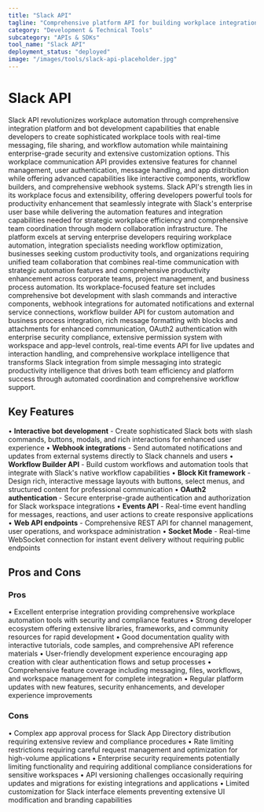 ```yaml
---
title: "Slack API"
tagline: "Comprehensive platform API for building workplace integrations and automation"
category: "Development & Technical Tools"
subcategory: "APIs & SDKs"
tool_name: "Slack API"
deployment_status: "deployed"
image: "/images/tools/slack-api-placeholder.jpg"
---
```


# Slack API

Slack API revolutionizes workplace automation through comprehensive integration platform and bot development capabilities that enable developers to create sophisticated workplace tools with real-time messaging, file sharing, and workflow automation while maintaining enterprise-grade security and extensive customization options. This workplace communication API provides extensive features for channel management, user authentication, message handling, and app distribution while offering advanced capabilities like interactive components, workflow builders, and comprehensive webhook systems. Slack API's strength lies in its workplace focus and extensibility, offering developers powerful tools for productivity enhancement that seamlessly integrate with Slack's enterprise user base while delivering the automation features and integration capabilities needed for strategic workplace efficiency and comprehensive team coordination through modern collaboration infrastructure. The platform excels at serving enterprise developers requiring workplace automation, integration specialists needing workflow optimization, businesses seeking custom productivity tools, and organizations requiring unified team collaboration that combines real-time communication with strategic automation features and comprehensive productivity enhancement across corporate teams, project management, and business process automation. Its workplace-focused feature set includes comprehensive bot development with slash commands and interactive components, webhook integrations for automated notifications and external service connections, workflow builder API for custom automation and business process integration, rich message formatting with blocks and attachments for enhanced communication, OAuth2 authentication with enterprise security compliance, extensive permission system with workspace and app-level controls, real-time events API for live updates and interaction handling, and comprehensive workplace intelligence that transforms Slack integration from simple messaging into strategic productivity intelligence that drives both team efficiency and platform success through automated coordination and comprehensive workflow support.

## Key Features

• **Interactive bot development** - Create sophisticated Slack bots with slash commands, buttons, modals, and rich interactions for enhanced user experience
• **Webhook integrations** - Send automated notifications and updates from external systems directly to Slack channels and users
• **Workflow Builder API** - Build custom workflows and automation tools that integrate with Slack's native workflow capabilities
• **Block Kit framework** - Design rich, interactive message layouts with buttons, select menus, and structured content for professional communication
• **OAuth2 authentication** - Secure enterprise-grade authentication and authorization for Slack workspace integrations
• **Events API** - Real-time event handling for messages, reactions, and user actions to create responsive applications
• **Web API endpoints** - Comprehensive REST API for channel management, user operations, and workspace administration
• **Socket Mode** - Real-time WebSocket connection for instant event delivery without requiring public endpoints

## Pros and Cons

### Pros
• Excellent enterprise integration providing comprehensive workplace automation tools with security and compliance features
• Strong developer ecosystem offering extensive libraries, frameworks, and community resources for rapid development
• Good documentation quality with interactive tutorials, code samples, and comprehensive API reference materials
• User-friendly development experience encouraging app creation with clear authentication flows and setup processes
• Comprehensive feature coverage including messaging, files, workflows, and workspace management for complete integration
• Regular platform updates with new features, security enhancements, and developer experience improvements

### Cons
• Complex app approval process for Slack App Directory distribution requiring extensive review and compliance procedures
• Rate limiting restrictions requiring careful request management and optimization for high-volume applications
• Enterprise security requirements potentially limiting functionality and requiring additional compliance considerations for sensitive workspaces
• API versioning challenges occasionally requiring updates and migrations for existing integrations and applications
• Limited customization for Slack interface elements preventing extensive UI modification and branding capabilities